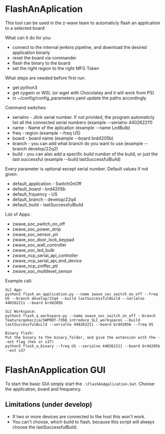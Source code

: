 # FlashAnAplication

This tool can be used in the z-wave team to automaticly flash an application to a selected board

What can it do for you:
 - connect to the internal jenkins pipeline, and download the desired application binariy
 - reset the board via commander
 - flash the binary to the board
 - set the right region to the right MFG Token

What steps are needed before first run:
 - get python3
 - get cygwin or WSL (or wget with Chocolatey and it will work from PS)
 - in ~/config/config_parameters.yaml update the paths accordingly

Command switches:
 - serialno -  Jlink serial number. If not privided, the program automaticly list all the connected serial numbers (example --serialno 440262211)
 - name - Name of the aplication (example --name LedBulb)
 - freq - region (example --freq US)
 - board - board name (example --board brd4205b)
 - branch - you can add what branch do you want to use (example --branch develop/22q2)
 - build - you can also add a specific build number of the build, or just the last successful (example --build lastSuccessfulBuild)

Every parameter is optional except serial number.
Default values if not given:

 - default_application - SwitchOnOff
 - default_board - brd4205b
 - default_frquency - US
 - default_branch - develop/22q4
 - default_build - lastSuccessfulBuild

List of Apps:
 - zwave_soc_switch_on_off
 - zwave_soc_power_strip
 - zwave_soc_sensor_pir
 - zwave_soc_door_lock_keypad
 - zwave_soc_wall_controller
 - zwave_soc_led_bulb
 - zwave_ncp_serial_api_controller
 - zwave_ncp_serial_api_end_device
 - zwave_ncp_zniffer_pti
 - zwave_soc_multilevel_sensor

Example call:
```
SLC App:
python3 flash_an_application.py --name zwave_soc_switch_on_off --freq US --branch develop/22q4 --build lastSuccessfulBuild --serialno 440262211 --board brd4205b

SLC Workspace:
python3 flash_a_workspace.py --name zwave_soc_switch_on_off --branch feature/gekoczia/SWPROT-7368_introduce_SLC_workspaces --build lastSuccessfulBuild --serialno 440262211 --board brd4205b --freq US

Binary flash:
Put the binary to the binary_folder, and give the extension with the --ext flag (hex or s37)
python3 flash_a_binary --freq US --serialno 440262211 --board brd4205b --ext s37

```

# FlashAnApplication GUI

To start the basic GUI simply start the `.\FlashAnApplication.bat`. Choose the application, board and frequency.

## Limitations (under develop)

- If two or more devices are connected to the host this won't work.
- You can't choose, which build to flash, because this script will always choose the lastSuccessfulBuild.